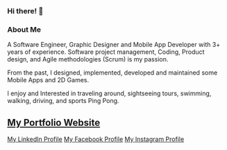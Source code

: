 ### Hi there! 👋

<!--
**Dot-Develop/Dot-Develop** is a ✨ _special_ ✨ repository because its `README.md` (this file) appears on your GitHub profile.

Here are some ideas to get you started:

- 🔭 I’m currently working on ...
- 🌱 I’m currently learning ...
- 👯 I’m looking to collaborate on ...
- 🤔 I’m looking for help with ...
- 💬 Ask me about ...
- 📫 How to reach me: ...
- 😄 Pronouns: ...
- ⚡ Fun fact: ...
-->

### About Me
A Software Engineer, Graphic Designer and Mobile App Developer with 3+ years of experience.
Software project management, Coding, Product design, and Agile methodologies (Scrum) is my passion.

From the past, I designed, implemented, developed and maintained some Mobile Apps and 2D Games.

I enjoy and Interested in traveling around, sightseeing tours, swimming, walking, driving, and sports Ping Pong.

[My Portfolio Website](https://dot-develop.com/)
----------------------------
[My LinkedIn Profile](https://www.linkedin.com/in/mohammedyousifali/)
[My Facebook Profile](https://www.facebook.com/Mohammed.Yousif1998/)
[My Instagram Profile](Instagram.com/mohammed.yousif.ali/)
